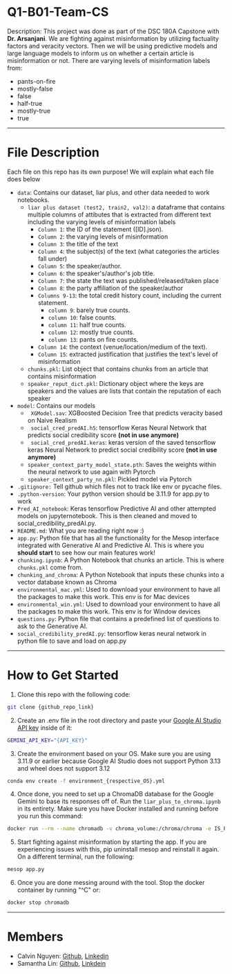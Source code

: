 # Q1-B01-Team-CS #
<p>Description: This project was done as part of the DSC 180A Capstone with <b>Dr. Arsanjani</b>. We are fighting against misinformation by utilizing factuality factors and veracity vectors. Then we will be using predictive models and large language models to inform us on whether a certain article is misinformation or not. There are varying levels of misinformation labels from:</p>

* pants-on-fire
* mostly-false
* false
* half-true
* mostly-true
* true

---
# File Description #
Each file on this repo has its own purpose! We will explain what each file does below
* `data`: Contains our dataset, liar plus, and other data needed to work notebooks.
  *  `liar plus dataset (test2, train2, val2)`: a dataframe that contains multiple columns of attibutes that is extracted from different text including the varying levels of misinformation labels
     *  `Column 1`: the ID of the statement ([ID].json).
     *  `Column 2`: the varying levels of misinformation
     *  `Column 3`: the title of the text
     *  `Column 4`: the subject(s) of the text (what categories the articles fall under)
     *  `Column 5`: the speaker/author.
     *  `Column 6`: the speaker's/author's job title.
     *  `Column 7`: the state the text was published/released/taken place
     *  `Column 8`: the party affiliation of the speaker/author
     *  `Columns 9-13`: the total credit history count, including the current statement.
        *  `column 9`: barely true counts.
        *  `column 10`: false counts.
        *  `column 11`: half true counts.
        *  `column 12`: mostly true counts.
        *  `column 13`: pants on fire counts.
     * `Column 14`: the context (venue/location/medium of the text).
     * `Column 15`: extracted justification that justifies the text's level of misinformation
  * `chunks.pkl`: List object that contains chunks from an article that contains misinformation
  * `speaker_reput_dict.pkl`: Dictionary object where the keys are speakers and the values are lists that contain the reputation of each speaker
* `model`: Contains our models
  * ` XGModel.sav`: XGBoosted Decision Tree that predicts veracity based on Naive Realism
  * ` social_cred_predAI.h5`: tensorflow Keras Neural Network that predicts social credibility score **(not in use anymore)**
  * ` social_cred_predAI.keras`: keras version of the saved tensorflow keras Neural Network to predict social credibility score **(not in use anymore)**
  * `speaker_context_party_model_state.pth`: Saves the weights within the neural network to use again with Pytorch
  * `speaker_context_party_nn.pkl`: Pickled model via Pytorch
* `.gitignore:` Tell github which files not to track like env or pycache files.
* `.python-version`: Your python version should be 3.11.9 for app.py to work
* `Pred_AI_notebook`: Keras tensorflow Predictive AI and other attempted models on jupyternotebook. This is then cleaned and moved to social_credibility_predAI.py.
* `README.md`: What you are reading right now :)
* `app.py`: Python file that has all the functionality for the Mesop interface integrated with Generative AI and Predictive AI. This is where you **should start** to see how our main features work!
* `chunking.ipynb`: A Python Notebook that chunks an article. This is where `chunks.pkl` come from. 
* `chunking_and_chroma`: A Python Notebook that inputs these chunks into a vector database known as Chroma
* `environmental_mac.yml`: Used to download your environment to have all the packages to make this work. This env is for Mac devices
* `environmental_win.yml`: Used to download your environment to have all the packages to make this work. This env is for Window devices
* `questions.py`: Python file that contains a predefined list of questions to ask to the Generative AI.
* `social_credibility_predAI.py`: tensorflow keras neural network in python file to save and load on app.py

---
# How to Get Started
1. Clone this repo with the following code:
```bash
git clone {github_repo_link}
```
2. Create an .env file in the root directory and paste your [Google AI Studio API key](https://aistudio.google.com/apikey) inside of it:
```bash
GEMINI_API_KEY="{API_KEY}"
```
3. Create the environment based on your OS. Make sure you are using 3.11.9 or earlier because Google AI Studio does not support Python 3.13 and wheel does not support 3.12
```bash
conda env create -f environment_{respective_OS}.yml
```
4. Once done, you need to set up a ChromaDB database for the Google Gemini to base its responses off of. Run the `liar_plus_to_chroma.ipynb` in its entirety. Make sure you have Docker installed and running before you run this command:
```bash
docker run --rm --name chromadb -v chroma_volume:/chroma/chroma -e IS_PERSISTENT=TRUE -e ANONYMIZED_TELEMETRY=TRUE -p 8000:8000 chromadb/chroma
```
5. Start fighting against misinformation by starting the app. If you are experiencing issues with this, pip uninstall mesop and reinstall it again. On a different terminal, run the following:
```bash
mesop app.py
```
6. Once you are done messing around with the tool. Stop the docker container by running "^C" or:
```bash
docker stop chromadb
```
---
# Members
* Calvin Nguyen: [Github](https://github.com/Neniflight), [Linkedin](https://www.linkedin.com/in/calvin-nguyen-data/)
* Samantha Lin: [Github](https://github.com/Samanthalin0918), [Linkdein](https://www.linkedin.com/in/samantha-lin-3bb601271/)
